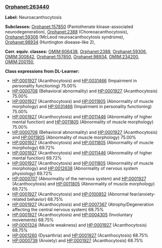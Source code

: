 
### [Orphanet:263440](http://www.orpha.net/ORDO/Orphanet_263440)
**Label:** Neuroacanthocytosis

**Subclasses:** [Orphanet:157850](http://www.orpha.net/ORDO/Orphanet_157850) (Pantothenate kinase-associated neurodegeneration), [Orphanet:2388](http://www.orpha.net/ORDO/Orphanet_2388) (Choreoacanthocytosis), [Orphanet:59306](http://www.orpha.net/ORDO/Orphanet_59306) (McLeod neuroacanthocytosis syndrome), [Orphanet:98934](http://www.orpha.net/ORDO/Orphanet_98934) (Huntington disease-like 2), 

**Corr. equiv. classes:** [OMIM:606438](http://purl.obolibrary.org/obo/OMIM_606438), [Orphanet:2388](http://www.orpha.net/ORDO/Orphanet_2388), [Orphanet:59306](http://www.orpha.net/ORDO/Orphanet_59306), [OMIM:300842](http://purl.obolibrary.org/obo/OMIM_300842), [Orphanet:157850](http://www.orpha.net/ORDO/Orphanet_157850), [Orphanet:98934](http://www.orpha.net/ORDO/Orphanet_98934), [OMIM:234200](http://purl.obolibrary.org/obo/OMIM_234200), [OMIM:200150](http://purl.obolibrary.org/obo/OMIM_200150), 

**Class expressions from DL-Learner:**

- [HP:0001927](http://purl.obolibrary.org/obo/HP_0001927) (Acanthocytosis) and [HP:0031466](http://purl.obolibrary.org/obo/HP_0031466) (Impairment in personality functioning) 75.00%
- [HP:0000708](http://purl.obolibrary.org/obo/HP_0000708) (Behavioral abnormality) and [HP:0001927](http://purl.obolibrary.org/obo/HP_0001927) (Acanthocytosis) 75.00%
- [HP:0001927](http://purl.obolibrary.org/obo/HP_0001927) (Acanthocytosis) and [HP:0011805](http://purl.obolibrary.org/obo/HP_0011805) (Abnormality of muscle morphology) and [HP:0031466](http://purl.obolibrary.org/obo/HP_0031466) (Impairment in personality functioning) 75.00%
- [HP:0001927](http://purl.obolibrary.org/obo/HP_0001927) (Acanthocytosis) and [HP:0011446](http://purl.obolibrary.org/obo/HP_0011446) (Abnormality of higher mental function) and [HP:0011805](http://purl.obolibrary.org/obo/HP_0011805) (Abnormality of muscle morphology) 75.00%
- [HP:0000708](http://purl.obolibrary.org/obo/HP_0000708) (Behavioral abnormality) and [HP:0001927](http://purl.obolibrary.org/obo/HP_0001927) (Acanthocytosis) and [HP:0011805](http://purl.obolibrary.org/obo/HP_0011805) (Abnormality of muscle morphology) 75.00%
- [HP:0001927](http://purl.obolibrary.org/obo/HP_0001927) (Acanthocytosis) and [HP:0011805](http://purl.obolibrary.org/obo/HP_0011805) (Abnormality of muscle morphology) 69.72%
- [HP:0001927](http://purl.obolibrary.org/obo/HP_0001927) (Acanthocytosis) and [HP:0011446](http://purl.obolibrary.org/obo/HP_0011446) (Abnormality of higher mental function) 69.72%
- [HP:0001927](http://purl.obolibrary.org/obo/HP_0001927) (Acanthocytosis) and [HP:0011805](http://purl.obolibrary.org/obo/HP_0011805) (Abnormality of muscle morphology) and [HP:0012638](http://purl.obolibrary.org/obo/HP_0012638) (Abnormality of nervous system physiology) 69.72%
- [HP:0000707](http://purl.obolibrary.org/obo/HP_0000707) (Abnormality of the nervous system) and [HP:0001927](http://purl.obolibrary.org/obo/HP_0001927) (Acanthocytosis) and [HP:0011805](http://purl.obolibrary.org/obo/HP_0011805) (Abnormality of muscle morphology) 69.72%
- [HP:0001927](http://purl.obolibrary.org/obo/HP_0001927) (Acanthocytosis) and [HP:0100852](http://purl.obolibrary.org/obo/HP_0100852) (Abnormal fear/anxiety-related behavior) 68.75%
- [HP:0001927](http://purl.obolibrary.org/obo/HP_0001927) (Acanthocytosis) and [HP:0007367](http://purl.obolibrary.org/obo/HP_0007367) (Atrophy/Degeneration affecting the central nervous system) 68.75%
- [HP:0001927](http://purl.obolibrary.org/obo/HP_0001927) (Acanthocytosis) and [HP:0004305](http://purl.obolibrary.org/obo/HP_0004305) (Involuntary movements) 68.75%
- [HP:0001324](http://purl.obolibrary.org/obo/HP_0001324) (Muscle weakness) and [HP:0001927](http://purl.obolibrary.org/obo/HP_0001927) (Acanthocytosis) 68.75%
- [HP:0001260](http://purl.obolibrary.org/obo/HP_0001260) (Dysarthria) and [HP:0001927](http://purl.obolibrary.org/obo/HP_0001927) (Acanthocytosis) 68.75%
- [HP:0000739](http://purl.obolibrary.org/obo/HP_0000739) (Anxiety) and [HP:0001927](http://purl.obolibrary.org/obo/HP_0001927) (Acanthocytosis) 68.75%


